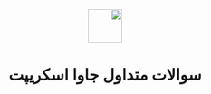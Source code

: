<div dir="rtl" align="justify" font-family="tahoma">

  <div align="center">
  <img height="60" src="https://img.icons8.com/color/344/javascript.png"> 
  <h1>سوالات متداول جاوا اسکریپت</h1>
  </div>


</div>
<!-- end div base -->